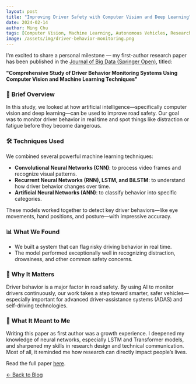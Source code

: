 ```yaml
---
layout: post
title: "Improving Driver Safety with Computer Vision and Deep Learning"
date: 2024-02-14
author: Ming Chu
tags: [Computer Vision, Machine Learning, Autonomous Vehicles, Research]
image: /assets/img/driver-behavior-monitoring.png
---
```


I'm excited to share a personal milestone — my first-author research paper has been published in the [Journal of Big Data (Springer Open)](https://link.springer.com/article/10.1186/s40537-024-00890-0), titled:

**"Comprehensive Study of Driver Behavior Monitoring Systems Using Computer Vision and Machine Learning Techniques"**

### 📖 **Brief Overview**
In this study, we looked at how artificial intelligence—specifically computer vision and deep learning—can be used to improve road safety. Our goal was to monitor driver behavior in real time and spot things like distraction or fatigue before they become dangerous.

### 🛠️ **Techniques Used**
We combined several powerful machine learning techniques:
- **Convolutional Neural Networks (CNN)**: to process video frames and recognize visual patterns.
- **Recurrent Neural Networks (RNN), LSTM, and BiLSTM**: to understand how driver behavior changes over time.
- **Artificial Neural Networks (ANN)**: to classify behavior into specific categories.

These models worked together to detect key driver behaviors—like eye movements, hand positions, and posture—with impressive accuracy.

### 📊 **What We Found**
- We built a system that can flag risky driving behavior in real time.
- The model performed exceptionally well in recognizing distraction, drowsiness, and other common safety concerns.

### 🚗 **Why It Matters**
Driver behavior is a major factor in road safety. By using AI to monitor drivers continuously, our work takes a step toward smarter, safer vehicles—especially important for advanced driver-assistance systems (ADAS) and self-driving technologies.

### 🌟 **What It Meant to Me**
Writing this paper as first author was a growth experience. I deepened my knowledge of neural networks, especially LSTM and Transformer models, and sharpened my skills in research design and technical communication. Most of all, it reminded me how research can directly impact people’s lives.

Read the full paper [here](https://link.springer.com/article/10.1186/s40537-024-00890-0).

[← Back to Blog](/blog)
